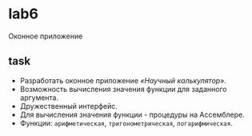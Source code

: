 # lab6

Оконное приложение

## task

- Разработать оконное приложение _«Научный калькулятор»_.
- Возможность вычисления значения функции для заданного аргумента.
- Дружественный интерфейс.
- Для вычисления значения функции - процедуры на Ассемблере.
- Функции: `арифметическая`, `тригонометрическая`, `логарифмическая`.
